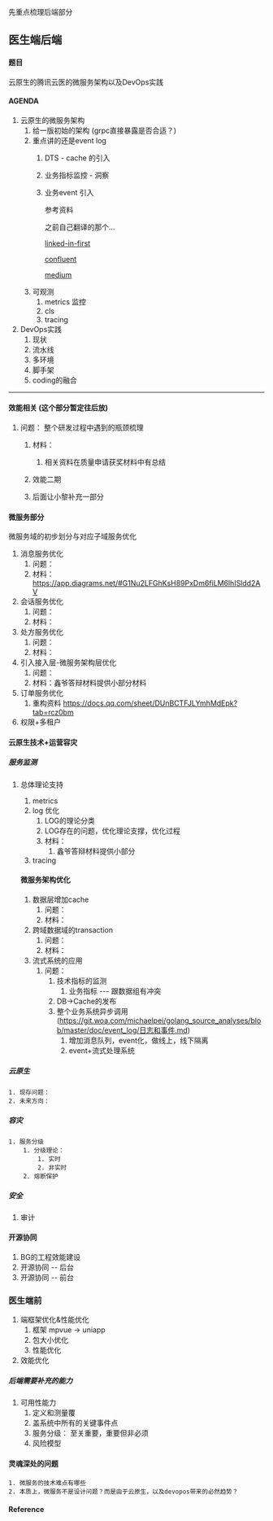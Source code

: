 先重点梳理后端部分

## 医生端后端

#### 题目

云原生的腾讯云医的微服务架构以及DevOps实践

#### AGENDA

1. 云原生的微服务架构
   1. 给一版初始的架构 (grpc直接暴露是否合适？)
   2. 重点讲的还是event log 
      1. DTS - cache 的引入
      
      2. 业务指标监控 - 洞察
      
      3. 业务event 引入
      
         参考资料
      
         之前自己翻译的那个...
      
         [linked-in-first](https://www.linkedin.com/pulse/microservice-communication-arpit-jain)
      
         [confluent](https://www.slideshare.net/ConfluentInc/eventdriven-model-serving-stream-processing-vs-rpc-with-kafka-and-tensorflow-kai-waehner-confluent-kafka-summit-sf-2019-179256721)
      
         [medium](https://supunbhagya.medium.com/request-driven-vs-event-driven-microservices-7b1fe40dccde)
   3. 可观测
      1. metrics 监控
      2. cls
      3. tracing 
2. DevOps实践
   1. 现状
   2. 流水线
   3. 多环境
   4. 脚手架
   5. coding的融合









----------



#### 效能相关 (这个部分暂定往后放)

1. 问题： 整个研发过程中遇到的瓶颈梳理 

   1. 材料： 

      1. 相关资料在质量申请获奖材料中有总结  

   2.  效能二期      

      1. 后面让小黎补充一部分 

         

#### 微服务部分

微服务域的初步划分与对应子域服务优化

1. 消息服务优化
   1. 问题：
   2. 材料：https://app.diagrams.net/#G1Nu2LFGhKsH89PxDm6fiLM6lhISldd2AV
2. 会话服务优化
   1. 问题：
   2. 材料：
3. 处方服务优化
   1. 问题：
   2. 材料：
4. 引入接入层-微服务架构层优化
   1. 问题：
   2. 材料：鑫爷答辩材料提供小部分材料
5. 订单服务优化 
   1. 重构资料 https://docs.qq.com/sheet/DUnBCTFJLYmhMdEpk?tab=rcz0bm
6. 权限+多租户



#### 云原生技术+运营容灾

##### 服务监测   

1. 总体理论支持

   1. metrics
   2. log 优化     
      1.  LOG的理论分类     
      2.  LOG存在的问题，优化理论支撑，优化过程      
      3. 材料：         
         1.  鑫爷答辩材料提供小部分
   3. tracing

   

   #### 微服务架构优化

   1. 数据层增加cache      
      1. 问题：      
      2. 材料：
   2. 跨域数据域的transaction
      1. 问题：
      2. 材料：
   3. 流式系统的应用
      1. 问题：
         1. 技术指标的监测
            1. 业务指标 --- 跟数据组有冲突
         2. DB->Cache的发布
         3. 整个业务系统异步调用 (https://git.woa.com/michaelpei/golang_source_analyses/blob/master/doc/event_log/日志和事件.md)
            1. 增加消息队列，event化，做线上，线下隔离
            2. event+流式处理系统

##### 云原生	

	1. 现存问题：     
	2. 未来方向：

##### 容灾

 	1. 服务分级   	
 	  	1. 分级理论： 
 	       	1. 实时                
 	       	2. 非实时
 	  	2. 熔断保护

##### 安全

1. 审计



#### 开源协同

1. BG的工程效能建设
2. 开源协同 -- 后台
3. 开源协同 -- 前台





### 医生端前

1. 端框架优化&性能优化
   1. 框架 mpvue -> uniapp
   2. 包大小优化
   3. 性能优化
2. 效能优化



##### 后端需要补充的能力

1. 可用性能力
   1. 定义和测量覆
   2. 盖系统中所有的关键事件点
   3. 服务分级： 至关重要，重要但非必须
   4. 风险模型

#### 灵魂深处的问题

	1. 微服务的技术难点有哪些
	2. 本质上，微服务不是设计问题？而是由于云原生，以及devopos带来的必然趋势？

#### Reference


